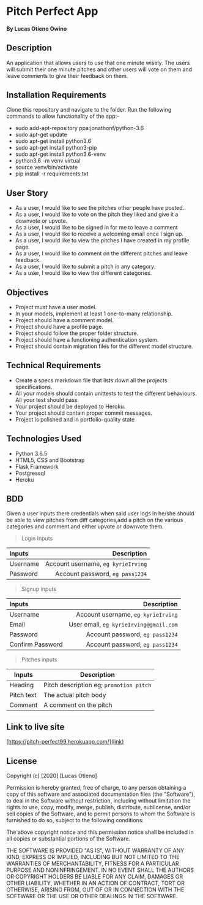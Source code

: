 # Pitch Perfect App
#### By Lucas Otieno Owino
## Description
An application that allows users to use that one minute wisely. The users will submit their one minute pitches and other users will vote on them and leave comments to give their feedback on them.
## Installation Requirements
  Clone this repository and navigate to the folder.
  Run the following commands to allow functionality of the app:-
  * sudo add-apt-repository ppa:jonathonf/python-3.6
  * sudo apt-get update
  * sudo apt-get install python3.6
  * sudo apt-get install python3-pip
  * sudo apt-get install python3.6-venv
  * python3.6 -m venv virtual
  * source venv/bin/activate
  * pip install -r requirements.txt
## User Story
* As a user, I would like to see the pitches other people have posted.
* As a user, I would like to vote on the pitch they liked and give it a downvote or upvote.
* As a user, I would like to be signed in for me to leave a comment
* As a user, I would like to receive a welcoming email once I sign up.
* As a user, I would like to view the pitches I have created in my profile page.
* As a user, I would like to comment on the different pitches and leave feedback.
* As a user, I would like to submit a pitch in any category.
* As a user, I would like to view the different categories. 
## Objectives
* Project must have a user model.
* In your models, implement at least 1 one-to-many relationship.
* Project should have a comment model.
* Project should have a profile page.
* Project should follow the proper folder structure.
* Project should have a functioning authentication system.
* Project should contain migration files for the different model structure.
## Technical Requirements
* Create a specs markdown file that lists down all the projects specifications.
* All your models should contain unittests to test the different behaviours. All your test should pass.
* Your project should be deployed to Heroku.
* Your project should contain proper commit messages.
* Project is polished and in portfolio-quality state
## Technologies Used
  * Python 3.6.5
  * HTML5, CSS and Bootstrap
  * Flask Framework
  * Postgressql
  * Heroku
## BDD
Given a user inputs there credentials when said user logs in he/she should be able to view pitches from diff categories,add a pitch on the various categories and comment and either upvote or downvote them.
>Login Inputs

| Inputs |  Description |
| :---         |          ---: |
| Username  | Account username, ``eg kyrieIrving``|
| Password  | Account password, ``eg pass1234``|

>Signup inputs

| Inputs |  Description |
| :---         |          ---: |
| Username  | Account username, ``eg kyrieIrving``|
| Email  | User email, ``eg kyrieIrving@gmail.com``|
| Password  | Account password, ``eg pass1234``|
| Confirm Password  | Account password, ``eg pass1234``|

> Pitches inputs

| Inputs | Description  |
|---|---|
|  Heading | Pitch description eg; ``promotion pitch``  |
|  Pitch text| The actual pitch body|
| Comment| A comment on the pitch|


## Link to live site
[https://pitch-perfect99.herokuapp.com/](link)
## License
Copyright (c) [2020] [Lucas Otieno]

Permission is hereby granted, free of charge, to any person obtaining a copy
of this software and associated documentation files (the "Software"), to deal
in the Software without restriction, including without limitation the rights
to use, copy, modify, merge, publish, distribute, sublicense, and/or sell
copies of the Software, and to permit persons to whom the Software is
furnished to do so, subject to the following conditions:

The above copyright notice and this permission notice shall be included in all
copies or substantial portions of the Software.

THE SOFTWARE IS PROVIDED "AS IS", WITHOUT WARRANTY OF ANY KIND, EXPRESS OR
IMPLIED, INCLUDING BUT NOT LIMITED TO THE WARRANTIES OF MERCHANTABILITY,
FITNESS FOR A PARTICULAR PURPOSE AND NONINFRINGEMENT. IN NO EVENT SHALL THE
AUTHORS OR COPYRIGHT HOLDERS BE LIABLE FOR ANY CLAIM, DAMAGES OR OTHER
LIABILITY, WHETHER IN AN ACTION OF CONTRACT, TORT OR OTHERWISE, ARISING FROM,
OUT OF OR IN CONNECTION WITH THE SOFTWARE OR THE USE OR OTHER DEALINGS IN THE
SOFTWARE.